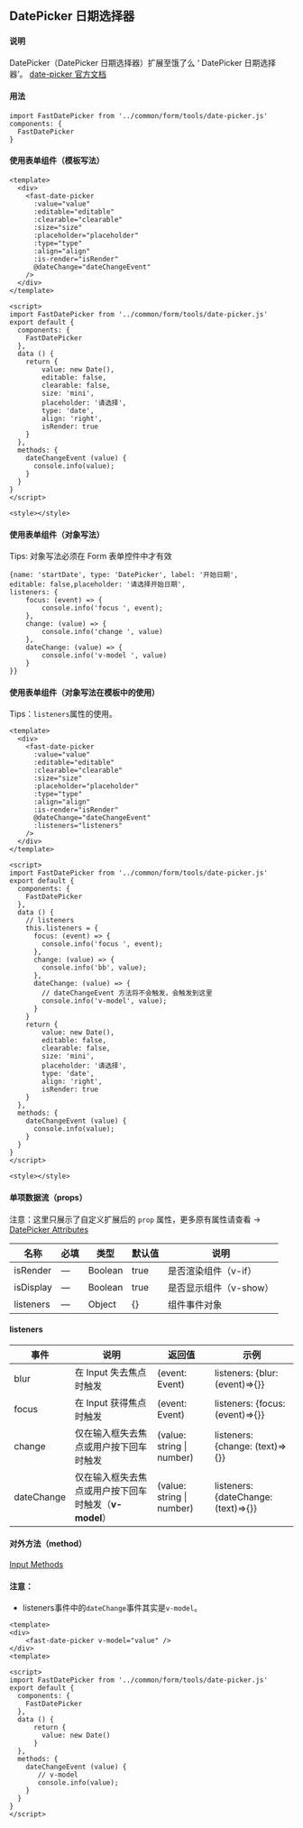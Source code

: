 ## DatePicker 日期选择器

#### 说明
DatePicker（DatePicker 日期选择器）扩展至饿了么 ‘ DatePicker 日期选择器’。
[date-picker 官方文档](https://element.eleme.cn/#/zh-CN/component/date-picker)

#### 用法

```
import FastDatePicker from '../common/form/tools/date-picker.js'
components: {
  FastDatePicker
}
```

#### 使用表单组件（模板写法）

```
<template>
  <div>
    <fast-date-picker
      :value="value"
      :editable="editable"
      :clearable="clearable"
      :size="size"
      :placeholder="placeholder"
      :type="type"
      :align="align"
      :is-render="isRender"
      @dateChange="dateChangeEvent"
    />
  </div>
</template>

<script>
import FastDatePicker from '../common/form/tools/date-picker.js'
export default {
  components: {
    FastDatePicker
  },
  data () {
    return {
        value: new Date(),
        editable: false,
        clearable: false,
        size: 'mini',
        placeholder: '请选择',
        type: 'date',
        align: 'right',
        isRender: true
    }
  },
  methods: {
    dateChangeEvent (value) {
      console.info(value);
    }
  }
}
</script>

<style></style>

```

#### 使用表单组件（对象写法）

Tips: 对象写法必须在 Form 表单控件中才有效

```
{name: 'startDate', type: 'DatePicker', label: '开始日期',
editable: false,placeholder: '请选择开始日期',
listeners: {
    focus: (event) => {
        console.info('focus ', event);
    },
    change: (value) => {
        console.info('change ', value)
    },
    dateChange: (value) => {
        console.info('v-model ', value)
    }
}}
```

#### 使用表单组件（对象写法在模板中的使用）

Tips：`listeners`属性的使用。

```
<template>
  <div>
    <fast-date-picker
      :value="value"
      :editable="editable"
      :clearable="clearable"
      :size="size"
      :placeholder="placeholder"
      :type="type"
      :align="align"
      :is-render="isRender"
      @dateChange="dateChangeEvent"
      :listeners="listeners"
    />
  </div>
</template>

<script>
import FastDatePicker from '../common/form/tools/date-picker.js'
export default {
  components: {
    FastDatePicker
  },
  data () {
    // listeners
    this.listeners = {
      focus: (event) => {
        console.info('focus ', event);
      },
      change: (value) => {
        console.info('bb', value);
      },
      dateChange: (value) => {
        // dateChangeEvent 方法将不会触发，会触发到这里
        console.info('v-model', value);
      }
    }
    return {
        value: new Date(),
        editable: false,
        clearable: false,
        size: 'mini',
        placeholder: '请选择',
        type: 'date',
        align: 'right',
        isRender: true
    }
  },
  methods: {
    dateChangeEvent (value) {
      console.info(value);
    }
  }
}
</script>

<style></style>
```



#### 单项数据流（props）

注意：这里只展示了自定义扩展后的 `prop` 属性，更多原有属性请查看 -> [DatePicker Attributes](https://element.eleme.cn/#/zh-CN/component/date-picker)

名称 | 必填 | 类型 | 默认值 | 说明
---|---|---|---|---
isRender | — | Boolean |  true | 是否渲染组件（v-if）
isDisplay | — | Boolean |  true | 是否显示组件（v-show）
listeners | — | Object |  {} | 组件事件对象

#### listeners

事件 | 说明 | 返回值 | 示例
---|---|---|---
blur | 在 Input 失去焦点时触发 | (event: Event) | listeners: {blur: (event)=>{}}
focus | 在 Input 获得焦点时触发 | (event: Event) | listeners: {focus: (event)=>{}}
change | 仅在输入框失去焦点或用户按下回车时触发 | 	(value: string \| number) | listeners: {change: (text)=>{}}
dateChange | 仅在输入框失去焦点或用户按下回车时触发（**v-model**） | 	(value: string \| number) | listeners: {dateChange: (text)=>{}}

#### 对外方法（method）

[Input Methods](https://element.eleme.cn/#/zh-CN/component/date-picker)

#### 注意：

- listeners事件中的`dateChange`事件其实是`v-model`。


```
<template>
<div>
    <fast-date-picker v-model="value" />
</div>
<template>

<script>
import FastDatePicker from '../common/form/tools/date-picker.js'
export default {
  components: {
    FastDatePicker  
  },
  data () {
      return {
        value: new Date()
      }
  },
  methods: {
    dateChangeEvent (value) {
       // v-model 
       console.info(value);
    }
  }
}
</script>
```
